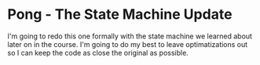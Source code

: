 # Pong - The State Machine Update
I'm going to redo this one formally with the state machine we learned about later on in the course.  I'm going to do my best to leave optimatizations out so I can keep the code as close the original as possible.